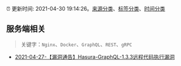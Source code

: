 :alarm_clock: 更新时间: 2021-04-30 19:14:26。[来源分类](../README.md)、[标签分类](../TAGS.md)、[时间分类](../TIMELINE.md)

## 服务端相关


> 关键字：`Nginx`、`Docker`、`GraphQL`、`REST`、`gRPC`



- [2021-04-27-【漏洞通告】Hasura-GraphQL-1.3.3远程代码执行漏洞](https://sec.thief.one/article_content?a_id=702d9ed186dc2d0056f0992cd94814fe) 